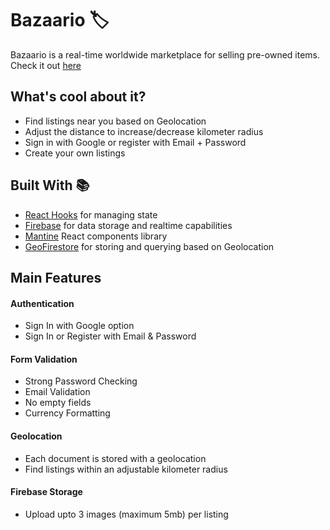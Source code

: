 # Bazaario 🏷️
Bazaario is a real-time worldwide marketplace for selling pre-owned items. Check it out [here](https://bazaario-1467c.firebaseapp.com/)

## What's cool about it?
* Find listings near you based on Geolocation
* Adjust the distance to increase/decrease kilometer radius
* Sign in with Google or register with Email + Password
* Create your own listings

## Built With 📚
* [React Hooks](https://reactjs.org/docs/hooks-intro.html) for managing state
* [Firebase](https://firebase.google.com/) for data storage and realtime capabilities
* [Mantine](https://mantine.dev/) React components library
* [GeoFirestore](https://www.npmjs.com/package/geofirestore) for storing and querying based on Geolocation

## Main Features
#### Authentication
  * Sign In with Google option
  * Sign In or Register with Email & Password
#### Form Validation
* Strong Password Checking
* Email Validation
* No empty fields
* Currency Formatting
#### Geolocation
* Each document is stored with a geolocation
* Find listings within an adjustable kilometer radius
#### Firebase Storage
* Upload upto 3 images (maximum 5mb) per listing